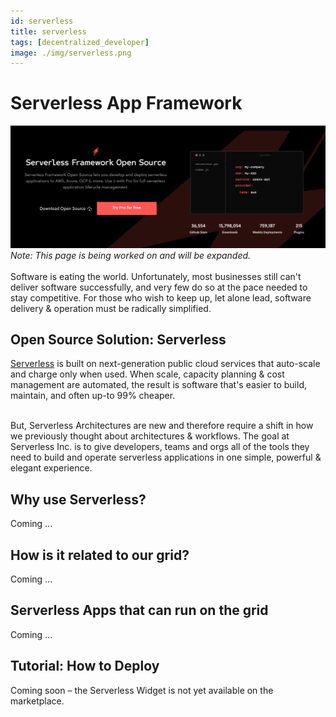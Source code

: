 ```yaml
---
id: serverless
title: serverless
tags: [decentralized_developer]
image: ./img/serverless.png
---
```


# Serverless App Framework

![](./img/serverless_opensource.png)
<br/>
*Note: This page is being worked on and will be expanded.*
<br/>
<br/>
Software is eating the world. Unfortunately, most businesses still can't deliver software successfully, and very few do so at the pace needed to stay competitive. For those who wish to keep up, let alone lead, software delivery & operation must be radically simplified.

## Open Source Solution: Serverless

[Serverless](https://www.serverless.com/) is built on next-generation public cloud services that auto-scale and charge only when used. When scale, capacity planning & cost management are automated, the result is software that's easier to build, maintain, and often up-to 99% cheaper.
<br/>
<br/>

But, Serverless Architectures are new and therefore require a shift in how we previously thought about architectures & workflows. The goal at Serverless Inc. is to give developers, teams and orgs all of the tools they need to build and operate serverless applications in one simple, powerful & elegant experience.

## Why use Serverless?

Coming ...

## How is it related to our grid? 

Coming ...

## Serverless Apps that can run on the grid

Coming ...

## Tutorial: How to Deploy

Coming soon – the Serverless Widget is not yet available on the marketplace.


